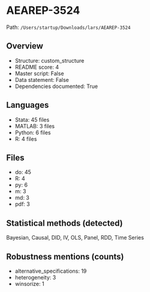 # AEAREP-3524

Path: `/Users/startup/Downloads/lars/AEAREP-3524`

## Overview
- Structure: custom_structure
- README score: 4
- Master script: False
- Data statement: False
- Dependencies documented: True

## Languages
- Stata: 45 files
- MATLAB: 3 files
- Python: 6 files
- R: 4 files

## Files
- do: 45
- R: 4
- py: 6
- m: 3
- md: 3
- pdf: 3

## Statistical methods (detected)
Bayesian, Causal, DID, IV, OLS, Panel, RDD, Time Series

## Robustness mentions (counts)
- alternative_specifications: 19
- heterogeneity: 3
- winsorize: 1